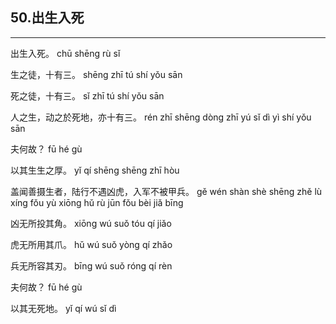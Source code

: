## 50.出生入死
---


<ruby><rbc><rb> 出生入死。 </rb></rbc>
  <rtc><rt>chū shēng rù sǐ</rt></rtc>
</ruby>

<ruby><rbc><rb> 生之徒，十有三。 </rb></rbc>
  <rtc><rt>shēng zhī tú shí yǒu sān</rt></rtc>
</ruby>

<ruby><rbc><rb> 死之徒，十有三。 </rb></rbc>
  <rtc><rt>sǐ zhī tú shí yǒu sān</rt></rtc>
</ruby>

<ruby><rbc><rb> 人之生，动之於死地，亦十有三。 </rb></rbc>
  <rtc><rt>rén zhī shēng dòng zhī yú sǐ dì yì shí yǒu sān</rt></rtc>
</ruby>

<ruby><rbc><rb> 夫何故？ </rb></rbc>
  <rtc><rt>fū hé gù</rt></rtc>
</ruby>

<ruby><rbc><rb> 以其生生之厚。 </rb></rbc>
  <rtc><rt>yǐ qí shēng shēng zhī hòu</rt></rtc>
</ruby>

<ruby><rbc><rb> 盖闻善摄生者，陆行不遇凶虎，入军不被甲兵。 </rb></rbc>
  <rtc><rt>gě wén shàn shè shēng zhě lù xíng fǒu yù xiōng hǔ rù jūn fǒu bèi jiǎ bīng</rt></rtc>
</ruby>

<ruby><rbc><rb> 凶无所投其角。 </rb></rbc>
  <rtc><rt>xiōng wú suǒ tóu qí jiǎo</rt></rtc>
</ruby>

<ruby><rbc><rb> 虎无所用其爪。 </rb></rbc>
  <rtc><rt>hǔ wú suǒ yòng qí zhǎo</rt></rtc>
</ruby>

<ruby><rbc><rb> 兵无所容其刃。 </rb></rbc>
  <rtc><rt>bīng wú suǒ róng qí rèn</rt></rtc>
</ruby>

<ruby><rbc><rb> 夫何故？ </rb></rbc>
  <rtc><rt>fū hé gù</rt></rtc>
</ruby>

<ruby><rbc><rb> 以其无死地。 </rb></rbc>
  <rtc><rt>yǐ qí wú sǐ dì</rt></rtc>
</ruby>

<ruby><rbc><rb>   </rb></rbc>
  <rtc><rt> </rt></rtc>
</ruby>

